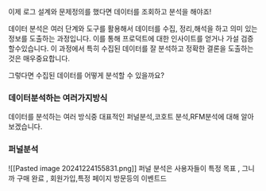 
이제 로그 설계와 문제정의를 했다면 데이터를 조회하고 분석을 해야죠!

데이터 분석은 여러 단계와 도구를 활용해서 데이터를 수집, 정리,해석을 하고 의미 있는 정보를 도출하는 과정입니다.
이를 통해 프로덕트에 대한 인사이트를 얻거나 가설 검증할수있습니다.
이 과정에서 특히 수집된 데이터를 잘 분석하고 정확한 결론을 도출하는 것은 매우중요합니다.

그렇다면 수집된 데이터를 어떻게 분석할 수 있을까요?

### 데이터분석하는 여러가지방식
데이터를 분석하는 여러 방식중 대표적인 퍼널분석,코호트 분석,RFM분석에 대해 알아보겠습니다.

### 퍼널분석
![[Pasted image 20241224155831.png]]
퍼널 분석은 사용자들이 특정 목표 , 그니까 구매 완료 , 회원가입,특정 페이지 방문등의 이벤트드